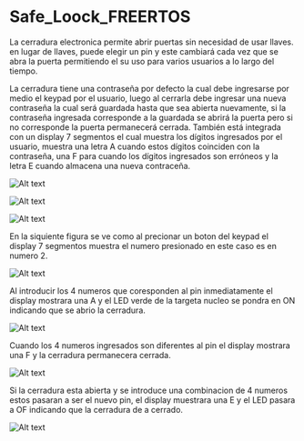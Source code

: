 # Safe_Loock_FREERTOS

La cerradura electronica permite abrir puertas sin necesidad de usar llaves. en lugar de llaves, puede elegir un pin y este cambiará cada vez que se abra la puerta permitiendo el su uso para varios usuarios a lo largo del tiempo.

La cerradura tiene una contraseña por defecto la cual debe ingresarse por medio el keypad por el usuario, luego al cerrarla debe ingresar una nueva contraseña la cual será guardada hasta que sea abierta nuevamente, si la contraseña ingresada corresponde a la guardada se abrirá la puerta pero si no corresponde la puerta permanecerá cerrada. También está integrada con un display 7 segmentos el cual muestra los dígitos ingresados por el usuario, muestra una letra A cuando   estos dígitos coinciden con la contraseña, una F para cuando los dígitos ingresados son erróneos y la letra E cuando almacena una nueva contraceña.

![Alt text](/Safe_Look_Diagram.png?raw=true "Safe Look Diagram") 

![Alt text](/Debouncing_Keypad.png?raw=true "Debouncing Keypad") 

![Alt text](/Keep_password.png?raw=true "Keep password") 


En la siquiente figura se ve como al precionar un boton del keypad el display 7 segmentos muestra el numero presionado en este caso es en numero 2.


![Alt text](/Prest_keypad.jpeg?raw=true "Prest keypad") 


Al introducir los 4 numeros que coresponden al pin inmediatamente el display mostrara una A y el LED verde de la targeta nucleo se pondra en ON indicando que se abrio la cerradura. 


![Alt text](/Unloock.jpeg?raw=true "Unloock") 


Cuando los 4 numeros ingresados son diferentes al pin el display mostrara una F y la cerradura permanecera cerrada.


![Alt text](/loock.jpeg?raw=true "loock")


Si la cerradura esta abierta y se introduce una combinacion de 4 numeros estos pasaran a ser el nuevo pin, el display muestrara una E y el LED pasara a OF indicando que la cerradura de a cerrado.


![Alt text](/Save_new_password.jpeg?raw=true "Save new password") 
